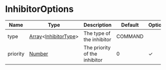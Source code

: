 # InhibitorOptions

| Name     | Type                                                                                                                                           | Description                   | Default | Optional |
| -------- | ---------------------------------------------------------------------------------------------------------------------------------------------- | ----------------------------- | ------- | -------- |
| type     | [Array](https://developer.mozilla.org/en-US/docs/Web/JavaScript/Reference/Global_Objects/Array)\<[InhibitorType](./InhibitorTypeResolvable.md)> | The type of the inhibitor     | COMMAND |          |
| priority | [Number](https://developer.mozilla.org/en-US/docs/Web/JavaScript/Reference/Global_Objects/Number)                                              | The priority of the inhibitor | 0       | ✓        |
